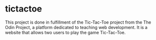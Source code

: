 # tictactoe
This project is done in fulfillment of the Tic-Tac-Toe project from the The Odin Project, a platform dedicated to teaching web development. It is a website that allows two users to play the game Tic-Tac-Toe. 
